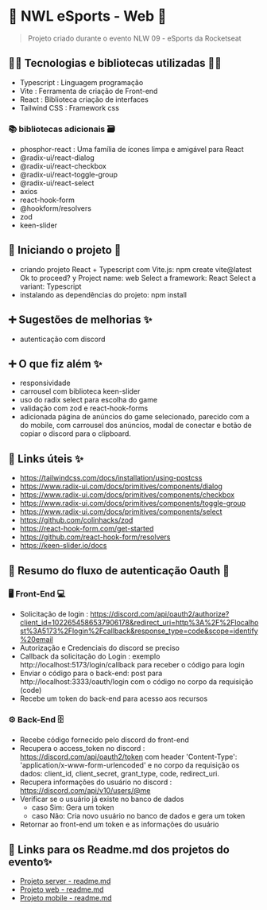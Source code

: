 # 🚀 NWL eSports - Web 🚀

> Projeto criado durante o evento NLW 09 - eSports da Rocketseat

## 👨‍💻 Tecnologias e bibliotecas utilizadas 👩‍💻

- Typescript : Linguagem programação
- Vite : Ferramenta de criação de Front-end
- React : Biblioteca criação de interfaces
- Tailwind CSS : Framework css

### 📚 bibliotecas adicionais 🗃️

- phosphor-react : Uma família de ícones limpa e amigável para React
- @radix-ui/react-dialog
- @radix-ui/react-checkbox
- @radix-ui/react-toggle-group
- @radix-ui/react-select
- axios
- react-hook-form
- @hookform/resolvers
- zod
- keen-slider

## 📃 Iniciando o projeto 📖

- criando projeto React + Typescript com Vite.js:
  npm create vite@latest
  Ok to proceed? y
  Project name: web
  Select a framework: React
  Select a variant: Typescript
- instalando as dependências do projeto: npm install

## ➕ Sugestões de melhorias ✨

- autenticação com discord

## ➕ O que fiz além ✨

- responsividade
- carrousel com biblioteca keen-slider
- uso do radix select para escolha do game
- validação com zod e react-hook-forms
- adicionada página de anúncios do game selecionado, parecido com a do mobile,
  com carrousel dos anúncios, modal de conectar e botão de copiar o discord para
  o clipboard.

## 🔗 Links úteis ✨

- https://tailwindcss.com/docs/installation/using-postcss
- https://www.radix-ui.com/docs/primitives/components/dialog
- https://www.radix-ui.com/docs/primitives/components/checkbox
- https://www.radix-ui.com/docs/primitives/components/toggle-group
- https://www.radix-ui.com/docs/primitives/components/select
- https://github.com/colinhacks/zod
- https://react-hook-form.com/get-started
- https://github.com/react-hook-form/resolvers
- https://keen-slider.io/docs

## 🔐 Resumo do fluxo de autenticação Oauth 🚫

### 🖥️ Front-End 💻

- Solicitação de login : https://discord.com/api/oauth2/authorize?client_id=1022654586537906178&redirect_uri=http%3A%2F%2Flocalhost%3A5173%2Flogin%2Fcallback&response_type=code&scope=identify%20email
- Autorização e Credenciais do discord se preciso
- Callback da solicitação do Login : exemplo http://localhost:5173/login/callback para receber o código para login
- Enviar o código para o back-end: post para http://localhost:3333/oauth/login com o código no corpo da requisição (code)
- Recebe um token do back-end para acesso aos recursos

### ⚙️ Back-End 🗄️

- Recebe código fornecido pelo discord do front-end
- Recupera o access_token no discord : https://discord.com/api/oauth2/token com header
  'Content-Type': 'application/x-www-form-urlencoded' e no corpo da requisição os dados:
  client_id, client_secret, grant_type, code, redirect_uri.
- Recupera informações do usuário no discord : https://discord.com/api/v10/users/@me
- Verificar se o usuário já existe no banco de dados
  - caso Sim: Gera um token
  - caso Não: Cria novo usuário no banco de dados e gera um token
- Retornar ao front-end um token e as informações do usuário

## 🔗 Links para os Readme.md dos projetos do evento✨

- [Projeto server - readme.md](server/README.md)
- [Projeto web - readme.md](web/README.md)
- [Projeto mobile - readme.md](mobile/README.md)
